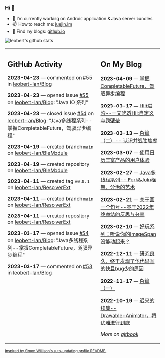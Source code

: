 ### Hi 👋

<!--
**leobert-lan/leobert-lan** is a ✨ _special_ ✨ repository because its `README.md` (this file) appears on your GitHub profile.

Here are some ideas to get you started:

- 🔭 I’m currently working on ...
- 🌱 I’m currently learning ...
- 👯 I’m looking to collaborate on ...
- 🤔 I’m looking for help with ...
- 💬 Ask me about ...
- 📫 How to reach me: ...
- 😄 Pronouns: ...
- ⚡ Fun fact: ...
-->

- 🔭 I’m currently working on Android application & Java server bundles
- 📫 How to reach me: [juejin.im](https://juejin.cn/user/2066737589654327)
- 👀 Find my blogs: [github.io](https://leobert-lan.github.io/)


![leobert's github stats](https://github-readme-stats.vercel.app/api?username=leobert-lan&show_icons=true&count_private=true)

<table><tr><td valign="top" width="60%">

## GitHub Activity
<!-- githubActivity starts -->
**2023-04-23** — commented on [#55](https://github.com/leobert-lan/Blog/issues/55#issuecomment-1518927013) in [leobert-lan/Blog](https://github.com/leobert-lan/Blog)

**2023-04-23** — opened issue [#55](https://github.com/leobert-lan/Blog/issues/55) on [leobert-lan/Blog](https://github.com/leobert-lan/Blog): "Java IO 系列"

**2023-04-23** — closed issue [#54](https://github.com/leobert-lan/Blog/issues/54) on [leobert-lan/Blog](https://github.com/leobert-lan/Blog): "Java多线程系列--掌握CompletableFuture，驾驭异步编程"

**2023-04-19** — created branch `main` on [leobert-lan/BleModule](https://github.com/leobert-lan/BleModule)

**2023-04-19** — created repository on [leobert-lan/BleModule](https://github.com/leobert-lan/BleModule)

**2023-04-11** — created tag `v0.0.1` on [leobert-lan/ResolverExt](https://github.com/leobert-lan/ResolverExt)

**2023-04-11** — created branch `main` on [leobert-lan/ResolverExt](https://github.com/leobert-lan/ResolverExt)

**2023-04-11** — created repository on [leobert-lan/ResolverExt](https://github.com/leobert-lan/ResolverExt)

**2023-03-17** — opened issue [#54](https://github.com/leobert-lan/Blog/issues/54) on [leobert-lan/Blog](https://github.com/leobert-lan/Blog): "Java多线程系列--掌握CompletableFuture，驾驭异步编程"

**2023-03-17** — commented on [#53](https://github.com/leobert-lan/Blog/issues/53#issuecomment-1473657939) in [leobert-lan/Blog](https://github.com/leobert-lan/Blog)
<!-- githubActivity ends -->
</td><td valign="top" width="40%">

## On My Blog
<!-- blog starts -->
**2023-04-09** — [掌握CompletableFuture，驾驭异步编程](https://juejin.cn/post/7219943233799159864)

**2023-03-17** — [Hilt进阶--一文吃透Hilt自定义与跨壁垒](https://juejin.cn/post/7211400484103749687)

**2023-03-13** — [杂篇（二）-- 认识并战胜焦虑](https://juejin.cn/post/7209906063418949693)

**2023-03-07** — [使用日历丰富产品的用户体验](https://juejin.cn/post/7207648496978657341)

**2023-02-27** — [Java多线程系列-- Fork&Join框架，分治的艺术](https://juejin.cn/post/7204782377348726840)

**2023-02-21** — [关于画一个句号--基于2022年终总结的反思与分享](https://juejin.cn/post/7202445722971537465)

**2023-02-10** — [好玩系列：听说你的ImageSpan没能动起来？](https://juejin.cn/post/7197010875398635580)

**2022-12-11** — [研究良久，终于发现了他代码写的快且bug少的原因](https://juejin.cn/post/7175772997582585917)

**2022-11-17** — [杂篇（一）](https://juejin.cn/post/7166899226260013093)

**2022-10-19** — [迟来的续集--Drawable+Animator，将优雅进行到底](https://juejin.cn/post/7155690991721119781)
<!-- blog ends -->
_More on [gitbook](https://leobert-lan.github.io/)_
</td></tr></table>

<sub><a href="https://simonwillison.net/2020/Jul/10/self-updating-profile-readme/">Inspired by Simon Willison's auto-updating profile README.</a></sub>